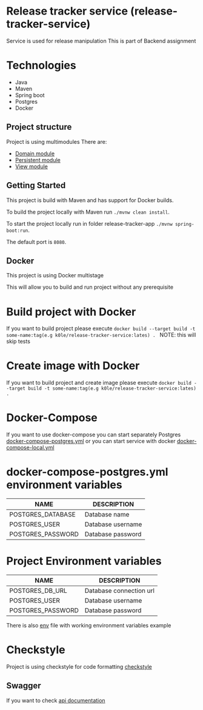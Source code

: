 # Release tracker service (release-tracker-service)

Service is used for release manipulation
This is part of Backend assignment

# Technologies
- Java
- Maven
- Spring boot
- Postgres
- Docker

## Project structure
Project is using multimodules
There are:
- [Domain module](release-tracker-domain)
- [Persistent module](release-tracker-postgresql-db)
- [View module](release-tracker-rest)


## Getting Started
This project is build with Maven and has support for Docker builds.

To build the project locally with Maven run `./mvnw clean install`. 

To start the project locally run in folder release-tracker-app `./mvnw spring-boot:run`.

The default port is `8080`.

## Docker
This project is using Docker multistage

This will allow you to build and run project without any prerequisite

# Build project with Docker
If you want to build project please execute `docker build --target build -t some-name:tag(e.g k0le/release-tracker-service:lates) . `
NOTE: this will skip tests

# Create image with Docker
If you want to build project and create image please execute `docker build --target build -t some-name:tag(e.g k0le/release-tracker-service:lates) .`

# Docker-Compose
If you want to use docker-compose you can start separately Postgres [docker-compose-postgres.yml](docker-compose/docker-compose-postgresql.yml) or you can start service with docker [docker-compose-local.yml](docker-compose/docker-compose-local.yml)
# docker-compose-postgres.yml environment variables
| NAME              | DESCRIPTION       |
|-------------------|-------------------|
| POSTGRES_DATABASE | Database name     |
| POSTGRES_USER     | Database username |
| POSTGRES_PASSWORD | Database password |


# Project Environment variables
| NAME              | DESCRIPTION             |
|-------------------|-------------------------|
| POSTGRES_DB_URL   | Database connection url |
| POSTGRES_USER     | Database username       |
| POSTGRES_PASSWORD | Database password       |

There is also [env](.env) file with working environment variables example 

# Checkstyle
Project is using checkstyle for code formatting
[checkstyle](codestyle/checkstyle.xml)

## Swagger
If you want to check [api documentation](http://localhost:8080/swagger-ui/index.html) 